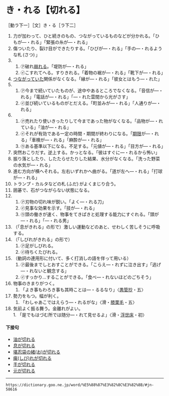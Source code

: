 # き・れる【切れる】

［動ラ下一］［文］き・る［ラ下二］
1.  力が加わって、ひと続きのもの、つながっているものなどが分かれる。「ひもが―・れる」「緊張の糸が―・れる」
2.  傷ついたり、裂け目ができたりする。「ひびが―・れる」「手の―・れるような札 (さつ) 」
1.      
    1.  ㋐破れ[崩れる](くずれる（崩れる）)。「堤防が―・れる」        
    2.  ㋑こすれてへる。すりきれる。「着物の裾が―・れる」「靴下が―・れる」
4. [つながっていた](つながる（繋がる）)関係がなくなる。「縁が―・れる」「彼女とはもう―・れた」
5.     
    1.  ㋐今まで続いていたものが、途中やあるところでなくなる。「音信が―・れる」「電話が―・れる」「―・れた雲間から光がさす」        
    2.  ㋑並び続いているものがとだえる。「町並みが―・れる」「人通りが―・れる」
6.  
    1.  ㋐売れたり使いきったりして今まであった物がなくなる。「品物が―・れている」「油が―・れる」        
    2.  ㋑それが有効である一定の時間・期間が終わりになる。「[期限](きげん（期限）)が―・れる」「車検が―・れる」「麻酔が―・れる」        
    3.  ㋒ある基準以下になる。不足する。「元値が―・れる」「目方が―・れる」
7. 突然おこりだす。逆上する。かっとなる。「彼はすぐに―・れるから怖い」
8. 振り落としたり、したたらせたりした結果、水分がなくなる。「洗った野菜の水気が―・れる」
9. 進む方向が横へそれる。左右いずれかへ曲がる。「道が左へ―・れる」「打球が―・れる」
10. トランプ・カルタなどの札 (ふだ) がよくまじり合う。
11. 囲碁で、石がつながらない状態になる。
12.     
    1.  ㋐刃物の切れ味が鋭い。「よく―・れる刀」        
    2.  ㋑見事な効果を示す。「技が―・れる」        
    3.  ㋒頭の働きが速く、物事をてきぱきと処理する能力にすぐれる。「頭が―・れる」「―・れる男」
13. （「息がきれる」の形で）激しい運動などのあと、せわしく苦しそうに呼吸する。
14. （「しびれがきれる」の形で）    
    1.  ㋐足がしびれる。        
    2.  ㋑待ちくたびれる。
15. （動詞の連用形に付いて、多く打消しの語を伴って用いる）    
    1.  ㋐最後までしとおすことができる。「こらえ―・れずに泣き出す」「逃げ―・れないと観念する」
    2.  ㋑すっかり…することができる。「食べ―・れないほどのごちそう」
16. 物事のきまりがつく。    
    1.  「よき事もわろき事も其時ことは―・るるなり」〈[愚管抄](https://dictionary.goo.ne.jp/word/%E6%84%9A%E7%AE%A1%E6%8A%84/#jn-60766)・五〉
17. 勢力をもつ。幅が利く。    
    1.  「わしゃあこではえらう―・れるがな」〈滑・[膝栗毛](https://dictionary.goo.ne.jp/word/%E6%9D%B1%E6%B5%B7%E9%81%93%E4%B8%AD%E8%86%9D%E6%A0%97%E6%AF%9B/#jn-155179)・五〉
18.   気前よく振る舞う。金離れがよい。    
    1.  「是でもはづむ所では随分―・れて見せるよ」〈滑・[浮世床](https://dictionary.goo.ne.jp/word/%E6%B5%AE%E4%B8%96%E5%BA%8A/#jn-18208)・初〉
        

#### 下接句

-   [油が切れる](https://dictionary.goo.ne.jp/word/%E6%B2%B9%E3%81%8C%E5%88%87%E3%82%8C%E3%82%8B/#jn-5829)
-   [息が切れる](https://dictionary.goo.ne.jp/word/%E6%81%AF%E3%81%8C%E5%88%87%E3%82%8C%E3%82%8B/#jn-10266)
-   [堪忍袋の緒(お)が切れる](https://dictionary.goo.ne.jp/word/%E5%A0%AA%E5%BF%8D%E8%A2%8B%E3%81%AE%E7%B7%92%E3%81%8C%E5%88%87%E3%82%8C%E3%82%8B/#jn-49356)
-   [痺(しび)れが切れる](https://dictionary.goo.ne.jp/word/%E7%97%BA%E3%82%8C%E3%81%8C%E5%88%87%E3%82%8C%E3%82%8B/#jn-100111)
-   [手が切れる](https://dictionary.goo.ne.jp/word/%E6%89%8B%E3%81%8C%E5%88%87%E3%82%8C%E3%82%8B/#jn-148840)
-   [元が切れる](https://dictionary.goo.ne.jp/word/%E6%9C%AC%E3%81%8C%E5%88%87%E3%82%8C%E3%82%8B/#jn-219564)

---
`https://dictionary.goo.ne.jp/word/%E5%88%87%E3%82%8C%E3%82%8B/#jn-58616`